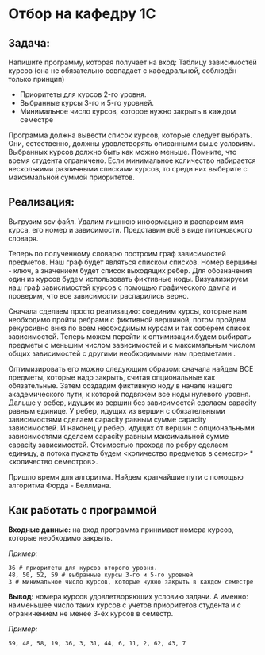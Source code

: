 # Отбор на кафедру 1С
## Задача:
Напишите программу, которая получает на вход:
Таблицу зависимостей курсов (она не обязательно совпадает с кафедральной, соблюдён только принцип)
- Приоритеты для курсов 2-го уровня.
- Выбранные курсы 3-го и 5-го уровней.
- Минимальное число курсов, которое нужно закрыть в каждом семестре

Программа должна вывести список курсов, которые следует выбрать. Они, естественно, должны удовлетворять описанными выше условиям. Выбранных курсов должно быть как можно меньше. Помните, что время студента ограничено. Если минимальное количество набирается несколькими различными списками курсов, то среди них выберите с максимальной суммой приоритетов.

## Реализация:
Выгрузим scv файл. Удалим лишнюю информацию и распарсим имя курса, его номер и зависимости. Представим всё в виде питоновского словаря. 

Теперь по полученному словарю построим граф зависимостей предметов. Наш граф будет являться списком списков. Номер вершины - ключ, а значением будет список выходящих ребер.  Для обозначения один из курсов будем использовать фиктивные ноды. Визуализируем наш граф зависимостей курсов с помощью графического дампа и проверим, что все зависимости распарились верно. 

Сначала сделаем просто реализацию: соединим курсы, которые нам необходимо пройти ребрами с фиктивной вершиной, потом пройдем рекурсивно вниз по всем необходимым курсам и так соберем список зависимостей.  Теперь можем перейти к оптимизации.будем выбирать предметы с меньшим числом зависимостей и с максимальным числом общих зависимостей с другими необходимыми нам предметами .

Оптимизировать его можно следующим образом: сначала найдем ВСЕ предметы, которые надо закрыть, считая опциональные как обязательные. Затем создадим фиктивную ноду в начале нашего академического пути, к которой подвяжем все ноды нулевого уровня. Дальше у ребер, идущих из вершин без зависимостей сделаем capacity равным единице. У ребер, идущих из вершин с обязательными зависимостями сделаем capacity равным сумме capacity зависимостей. И наконец у ребер, идущих от вершин с опциональными зависимостями сделаем capacity равным максимальной сумме capacity зависимостей. Стоимостью прохода по ребру сделаем единицу, а потока пускать будем <количество предметов в семестр> * <количество семестров>.

Пришло время для алгоритма. Найдем кратчайшие пути с помощью алгоритма Форда - Беллмана.

## Как работать с программой
**Входные данные:**
на вход программа принимает номера курсов, которые необходимо закрыть.

*Пример:* 
```
36 # приоритеты для курсов второго уровня.
48, 50, 52, 59 # выбранные курсы 3-го и 5-го уровней
3 # минимальное число курсов, которые нужно закрыть в каждом семестре
```

**Вывод:**
номера курсов удовлетворяющих условию задачи. А именно: наименьшее число таких курсов с учетов приоритетов студента и с ограничением не менее 3-ёх курсов в семестр.

*Пример:*
```
59, 48, 58, 19, 36, 3, 31, 44, 6, 11, 2, 62, 43, 7
```
